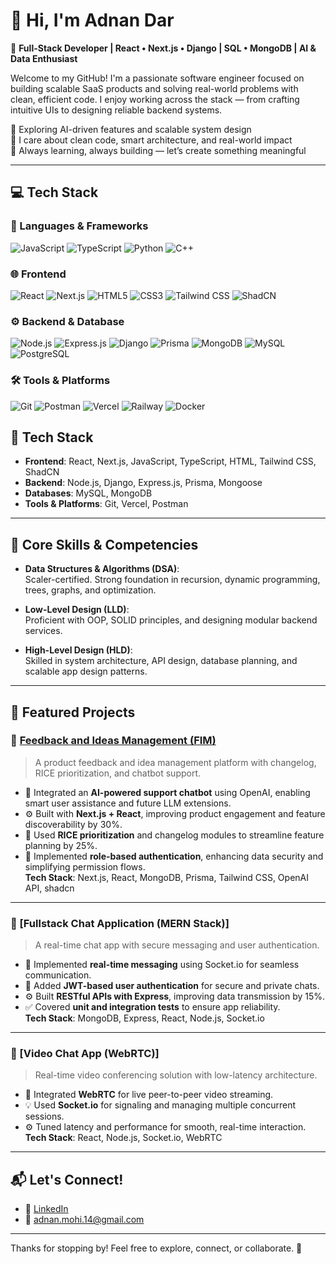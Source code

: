 # 👋 Hi, I'm Adnan Dar

🎯 **Full-Stack Developer | React • Next.js • Django | SQL • MongoDB | AI & Data Enthusiast**

Welcome to my GitHub! I'm a passionate software engineer focused on building scalable SaaS products and solving real-world problems with clean, efficient code. I enjoy working across the stack — from crafting intuitive UIs to designing reliable backend systems.

🚀 Exploring AI-driven features and scalable system design  
🧠 I care about clean code, smart architecture, and real-world impact  
🤝 Always learning, always building — let’s create something meaningful

---
## 💻 Tech Stack

### 🧠 Languages & Frameworks  
![JavaScript](https://img.shields.io/badge/JavaScript-F7DF1E?logo=javascript&logoColor=black&style=for-the-badge)
![TypeScript](https://img.shields.io/badge/TypeScript-3178C6?logo=typescript&logoColor=white&style=for-the-badge)
![Python](https://img.shields.io/badge/Python-3776AB?logo=python&logoColor=white&style=for-the-badge)
![C++](https://img.shields.io/badge/C++-00599C?logo=c%2B%2B&logoColor=white&style=for-the-badge)

### 🌐 Frontend  
![React](https://img.shields.io/badge/React-61DAFB?logo=react&logoColor=black&style=for-the-badge)
![Next.js](https://img.shields.io/badge/Next.js-000000?logo=next.js&logoColor=white&style=for-the-badge)
![HTML5](https://img.shields.io/badge/HTML5-E34F26?logo=html5&logoColor=white&style=for-the-badge)
![CSS3](https://img.shields.io/badge/CSS3-1572B6?logo=css3&logoColor=white&style=for-the-badge)
![Tailwind CSS](https://img.shields.io/badge/TailwindCSS-38B2AC?logo=tailwind-css&logoColor=white&style=for-the-badge)
![ShadCN](https://img.shields.io/badge/ShadCN-111827?style=for-the-badge)

### ⚙️ Backend & Database  
![Node.js](https://img.shields.io/badge/Node.js-339933?logo=node.js&logoColor=white&style=for-the-badge)
![Express.js](https://img.shields.io/badge/Express.js-000000?logo=express&logoColor=white&style=for-the-badge)
![Django](https://img.shields.io/badge/Django-092E20?logo=django&logoColor=white&style=for-the-badge)
![Prisma](https://img.shields.io/badge/Prisma-2D3748?logo=prisma&logoColor=white&style=for-the-badge)
![MongoDB](https://img.shields.io/badge/MongoDB-47A248?logo=mongodb&logoColor=white&style=for-the-badge)
![MySQL](https://img.shields.io/badge/MySQL-4479A1?logo=mysql&logoColor=white&style=for-the-badge)
![PostgreSQL](https://img.shields.io/badge/PostgreSQL-4169E1?logo=postgresql&logoColor=white&style=for-the-badge)

### 🛠 Tools & Platforms  
![Git](https://img.shields.io/badge/Git-F05032?logo=git&logoColor=white&style=for-the-badge)
![Postman](https://img.shields.io/badge/Postman-FF6C37?logo=postman&logoColor=white&style=for-the-badge)
![Vercel](https://img.shields.io/badge/Vercel-000000?logo=vercel&logoColor=white&style=for-the-badge)
![Railway](https://img.shields.io/badge/Railway-000000?logo=railway&logoColor=white&style=for-the-badge)
![Docker](https://img.shields.io/badge/Docker-2496ED?logo=docker&logoColor=white&style=for-the-badge)



## 🔧 Tech Stack

- **Frontend**: React, Next.js, JavaScript, TypeScript, HTML, Tailwind CSS, ShadCN
- **Backend**: Node.js, Django, Express.js, Prisma, Mongoose
- **Databases**: MySQL, MongoDB
- **Tools & Platforms**: Git, Vercel, Postman

---

## 🧠 Core Skills & Competencies

- **Data Structures & Algorithms (DSA)**:  
  Scaler-certified. Strong foundation in recursion, dynamic programming, trees, graphs, and optimization.

- **Low-Level Design (LLD)**:  
  Proficient with OOP, SOLID principles, and designing modular backend services.

- **High-Level Design (HLD)**:  
  Skilled in system architecture, API design, database planning, and scalable app design patterns.

---

## 🚀 Featured Projects

### 📌 [Feedback and Ideas Management (FIM)](https://fim-one.vercel.app/)
> A product feedback and idea management platform with changelog, RICE prioritization, and chatbot support.
- 💬 Integrated an **AI-powered support chatbot** using OpenAI, enabling smart user assistance and future LLM extensions.
- ⚙️ Built with **Next.js + React**, improving product engagement and feature discoverability by 30%.
- 🧠 Used **RICE prioritization** and changelog modules to streamline feature planning by 25%.
- 🔐 Implemented **role-based authentication**, enhancing data security and simplifying permission flows.  
**Tech Stack**: Next.js, React, MongoDB, Prisma, Tailwind CSS, OpenAI API, shadcn

---

### 📌 [Fullstack Chat Application (MERN Stack)]
> A real-time chat app with secure messaging and user authentication.
- 💬 Implemented **real-time messaging** using Socket.io for seamless communication.
- 🔐 Added **JWT-based user authentication** for secure and private chats.
- ⚙️ Built **RESTful APIs with Express**, improving data transmission by 15%.
- ✅ Covered **unit and integration tests** to ensure app reliability.  
**Tech Stack**: MongoDB, Express, React, Node.js, Socket.io

---

### 📌 [Video Chat App (WebRTC)]
> Real-time video conferencing solution with low-latency architecture.
- 🎥 Integrated **WebRTC** for live peer-to-peer video streaming.
- 💡 Used **Socket.io** for signaling and managing multiple concurrent sessions.
- ⚙️ Tuned latency and performance for smooth, real-time interaction.  
**Tech Stack**: React, Node.js, Socket.io, WebRTC

---

## 📬 Let's Connect!

- 🔗 [LinkedIn](https://www.linkedin.com/in/adnanmohi/)
- 📧 adnan.mohi.14@gmail.com

---

Thanks for stopping by! Feel free to explore, connect, or collaborate. 🚀
